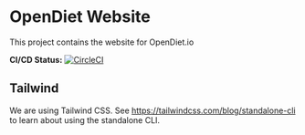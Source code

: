 # OpenDiet Website

This project contains the website for OpenDiet.io

**CI/CD Status:** [![CircleCI](https://dl.circleci.com/status-badge/img/circleci/VYytNEHhkDreXVCvaRve26/CeqDpp74DbS7FFoo2GQCWn/tree/master.svg?style=svg)](https://dl.circleci.com/status-badge/redirect/circleci/VYytNEHhkDreXVCvaRve26/CeqDpp74DbS7FFoo2GQCWn/tree/master)

## Tailwind

We are using Tailwind CSS. See https://tailwindcss.com/blog/standalone-cli to learn about using the standalone CLI.
